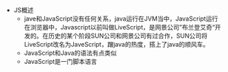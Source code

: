 - JS概述
	- jave和JavaScript没有任何关系，java运行在JVM当中，JavaScript运行在浏览器中，Javascript以前叫做LiveScript，是网景公司”布兰登艾奇“开发的。在历史的某个阶段SUN公司和网景公司有过合作，SUN公司将LiveScript改名为JaveScript，蹭java的热度，搭上了java的顺风车。
	- JavaScript和Java的语法有点类似
	- JavaScript是一门脚本语言